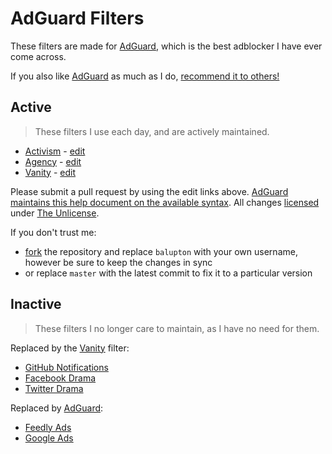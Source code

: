 # AdGuard Filters

These filters are made for [AdGuard](https://balupton.com/adguard), which is the best adblocker I have ever come across.

If you also like [AdGuard](https://balupton.com/adguard) as much as I do, [recommend it to others!](https://balupton.com/adguard/affiliate)

## Active

> These filters I use each day, and are actively maintained.

- [Activism](https://raw.githubusercontent.com/balupton/filters/master/filter-activism.txt) - [edit](https://github.com/balupton/filters/edit/master/filter-activism.txt)
- [Agency](https://raw.githubusercontent.com/balupton/filters/master/filter-agency.txt) - [edit](https://github.com/balupton/filters/edit/master/filter-agency.txt)
- [Vanity](https://raw.githubusercontent.com/balupton/filters/master/filter-vanity.txt) - [edit](https://github.com/balupton/filters/edit/master/filter-vanity.txt)

Please submit a pull request by using the edit links above.
[AdGuard maintains this help document on the available syntax](https://kb.adguard.com/en/general/how-to-create-your-own-ad-filters).
All changes [licensed](https://github.com/balupton/filters/blob/master/LICENSE) under [The Unlicense](https://unlicense.org).

If you don't trust me:

- [fork](https://docs.github.com/en/github/collaborating-with-issues-and-pull-requests/working-with-forks) the repository and replace `balupton` with your own username, however be sure to keep the changes in sync
- or replace `master` with the latest commit to fix it to a particular version

## Inactive

> These filters I no longer care to maintain, as I have no need for them.

Replaced by the [Vanity](https://raw.githubusercontent.com/balupton/filters/master/filter-vanity.txt) filter:

- [GitHub Notifications](https://github.com/balupton/filters/blob/92cd32b642cd4456765757f9741f78309c11eb0a/filter-githubnotifications.txt)
- [Facebook Drama](https://github.com/balupton/filters/blob/92cd32b642cd4456765757f9741f78309c11eb0a/filter-facebookdrama.txt)
- [Twitter Drama](https://github.com/balupton/filters/blob/92cd32b642cd4456765757f9741f78309c11eb0a/filter-twitterdrama.txt)

Replaced by [AdGuard](https://balupton.com/adguard):

- [Feedly Ads](https://github.com/balupton/filters/blob/92cd32b642cd4456765757f9741f78309c11eb0a/filter-activism.txt)
- [Google Ads](https://github.com/balupton/filters/blob/92cd32b642cd4456765757f9741f78309c11eb0a/filter-googleads.txt)
